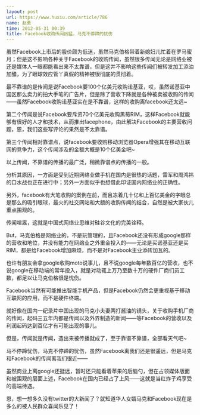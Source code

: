```yaml
---
layout: post
url: https://www.huxiu.com/article/786
name: 赵勇
time: 2012-05-31 00:39
title: Facebook收购传闻凶猛，马克不停蹄的忧伤
---
```

虽然Facebook上市后的股价颇为低迷，虽然马克伯格带着新媳妇儿忙着在罗马蜜月；但是这不影响各种关于Facebook的收购传闻，虽然很多传闻无论是网络业被还是媒体人一眼都能看出来不太靠谱，但是这并不影响这些传闻们被转发加工添油加醋，为了眼球效应管丫真假的精神被很彻底的贯彻着。

最不靠谱的是传闻是说Facebook要100个亿美元收购诺基亚，哎，虽然诺基亚中国区那么卖力的拍大手笔的广告片，但是除了营收下降就是各种被卖被收购的传闻——虽然Facebook收购诺基亚实在是不靠谱，这样的收购离facebook还太远~

第二个传闻是说Facebook要斥资70个亿美元收购黑莓RIM，这样Facebook就能够有很好的人才和技术，从而推出facephone，由此解决Facebook的主要营收问题，恩，我们这些写评论的果然是不太靠谱。

第三个传闻相对靠谱点，说facebook要收购移动浏览器Opera增强其在移动互联网的竞争力，这个传闻涉及的金额大概是10个亿美金吧~

以上传闻，不靠谱的传播的最广泛，稍微靠谱点的传播的一般。

分析其原因，一方面是受到近期网络业做手机在国内是很热的话题，雷军和周鸿祎的口水战也正在进行中；另外一方面似乎也想借此印证国内网络业的正确性。

另外，facebook有大笔收购的案例在前，而且冻着几十亿和上百亿美金的字眼总是那么的吸引眼球，最火的社交网站和大额的收购传闻的结合，自然是被大家伙儿重点围观的。

传闻喧嚣，这就是中国式网络业思维对硅谷文化的完美诠释。

But，马克伯格是网络业的，不是玩管理的，且Facebook还没有形成google那样的营收和地位，并没有能力在网络业之外重金投入的——无论是买诺基亚还是买RIM，都是给Facebook增加麻烦，而不是对Facebook主业添砖加瓦的。

也许有朋友会拿google收购moto说事儿，且不说google每年数百亿的营收，也不说google在移动端的常年投入，就是对动辄上万乃至数十万的硬件厂商们员工数，都足以让马克伯格很是忧伤。

Facebook当然有可能推出智能手机产品，但是Facebook仍然会更重视基于移动互联网的应用，而不是硬件终端。

就好像在国内一纪录片中国出现的马克小夫妻两打酱油的镜头，关于收购手机厂商的传闻，起码三五年内都是传闻以及外界制造的新闻——等Facebook的营收以及利润起码达到百亿才有可能出现的事儿。

但是，传闻就是传闻，造出来被传播就成了，至于靠谱不靠谱，全部看天气吧~

马不停蹄忧伤，马克不停蹄的忧伤，虽然Facebook离我们还是很遥远，但是马克和Facebook的传闻离我们很近——

虽然商业上离google还挺远，暂时还只能看着苹果的后脑勺，但在占领媒体版面和被围观的层面上述，Facebook在国内已经占了上风——这就是当红炸子鸡享受的高端待遇。

恩，想一想多久没有twitter的大新闻了？就知道华人女婿马克和Facebook现在是多么的被人民群众喜闻乐见了！

